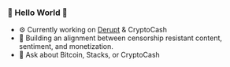 ### 👋 Hello World 👋 

- ⚙️ Currently working on [Derupt](https://derupt.io) & CryptoCash
- 🔨 Building an alignment between censorship resistant content, sentiment, and monetization.
- 💬 Ask about Bitcoin, Stacks, or CryptoCash

<!--
- 👯 I’m looking to collaborate on ...
- 🤔 I’m looking for help with ...
- 📫 How to reach me: ...
- 😄 Pronouns: ...
- ⚡ Fun fact: ...
-->
